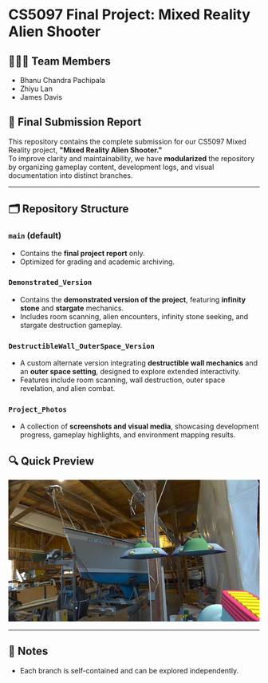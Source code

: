 # CS5097 Final Project: Mixed Reality Alien Shooter

## 🧑‍🤝‍🧑 Team Members
- Bhanu Chandra Pachipala
- Zhiyu Lan
- James Davis

## 📄 Final Submission Report

This repository contains the complete submission for our CS5097 Mixed Reality project, **"Mixed Reality Alien Shooter."**  
To improve clarity and maintainability, we have **modularized** the repository by organizing gameplay content, development logs, and visual documentation into distinct branches.

---

## 🗂️ Repository Structure

### `main` (default)
- Contains the **final project report** only.
- Optimized for grading and academic archiving.

### `Demonstrated_Version`
- Contains the **demonstrated version of the project**, featuring **infinity stone** and **stargate** mechanics.
- Includes room scanning, alien encounters, infinity stone seeking, and stargate destruction gameplay.

### `DestructibleWall_OuterSpace_Version`
- A custom alternate version integrating **destructible wall mechanics** and an **outer space setting**, designed to explore extended interactivity.
- Features include room scanning, wall destruction, outer space revelation, and alien combat.

### `Project_Photos`
- A collection of **screenshots and visual media**, showcasing development progress, gameplay highlights, and environment mapping results.

## 🔍 Quick Preview
![Alien Shooting](Shoot%20Aliens.jpeg)

---

## 📎 Notes
- Each branch is self-contained and can be explored independently.
